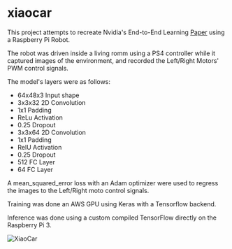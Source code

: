 # xiaocar

This project attempts to recreate Nvidia's End-to-End Learning [Paper](https://images.nvidia.com/content/tegra/automotive/images/2016/solutions/pdf/end-to-end-dl-using-px.pdf) using a Raspberry Pi Robot.

The robot was driven inside a living romm using a PS4 controller while it captured images of the environment, and recorded the Left/Right Motors' PWM control signals.

The model's layers were as follows:

- 64x48x3 Input shape
- 3x3x32 2D Convolution
- 1x1 Padding
- ReLu Activation
- 0.25 Dropout
- 3x3x64 2D Convolution
- 1x1 Padding
- RelU Activation
- 0.25 Dropout
- 512 FC Layer
- 64 FC Layer

A mean_squared_error loss with an Adam optimizer were used to regress the images to the Left/Right moto control signals.

Training was done an AWS GPU using Keras with a Tensorflow backend.

Inference was done using a custom compiled TensorFlow directly on the Raspberry Pi 3.


![XiaoCar](demo/demo.gif)

